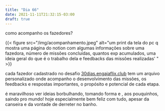 ```yaml
---
title: "Dia 66"
date: 2021-11-11T21:32:15-03:00
draft: true
---
```


como acompanho os fazedores?

{{< figure src="/img/acompanhamento.jpeg" alt="um print da tela do pc q mostra uma página do notion com algumas informações sobre uma fazedora, número de missões concluídas, quantos exp acumulados, uma ideia geral do que é o trabalho dela e feedbacks das missões realizadas' " >}}

cada fazedor cadastrado no desafio [30dias.engajaflix.club](https://30dias.engajaflix.club) tem um arquivo personalizado onde acompanho o desenvolvimento das missões, os feedbacks e respostas importantes, o propósito e potencial de cada etapa.

é maravilhoso ver ideias borbulhando, tomando forma e , aos pouquinhos, saindo pro mundo! hoje especialmente bem feliz com tudo, apesar da canseira e da vontade de derreter no banho. 
